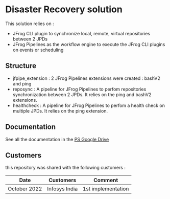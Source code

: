 # Disaster Recovery solution

This solution relies on :

* JFrog CLI plugin to synchronize local, remote, virtual repositories between 2 JPDs
* JFrog Pipelines as the workflow engine to execute the JFrog CLI plugins on events or scheduling

## Structure

* jfpipe_extension : 2 JFrog Pipelines extensions were created : bashV2 and ping 
* reposync : A pipeline for JFrog Pipelines to perfom repositories synchronization between 2 JPDs. It relies on the ping and bashV2 extensions.
* healthcheck : A pipeline for JFrog Pipelines to perfom a health check on multiple JPDs. It relies on the ping extension.

## Documentation

See all the documentation in the [PS Google Drive](https://docs.google.com/document/d/1tfx3djeI_nB8Wk7OwBezjoSsDvzqVvHktD9QNVgr8RA/edit)

## Customers

this repository was shared with the following customers :

Date | Customers | Comment
---|---|---
October 2022 | Infosys India | 1st implementation
